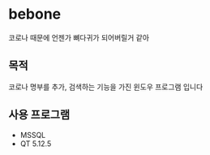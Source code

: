 # bebone
코로나 때문에 언젠가 뼈다귀가 되어버릴거 같아

## 목적
코로나 명부를 추가, 검색하는 기능을 가진 윈도우 프로그램 입니다

## 사용 프로그램
* MSSQL
* QT 5.12.5
